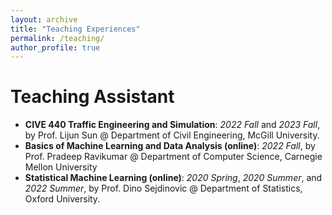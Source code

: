 ```yaml
---
layout: archive
title: "Teaching Experiences"
permalink: /teaching/
author_profile: true
---
```


Teaching Assistant
=====

* **CIVE 440 Traffic Engineering and Simulation**: *2022 Fall* and *2023 Fall*, by Prof. Lijun Sun @ Department of Civil Engineering, McGill
  University.
* **Basics of Machine Learning and Data Analysis (online)**: *2022 Fall*, by Prof. Pradeep Ravikumar @ Department of Computer Science,
  Carnegie Mellon University
* **Statistical Machine Learning (online)**: *2020 Spring*, *2020 Summer*, and *2022 Summer*, by Prof. Dino Sejdinovic @ Department of
  Statistics, Oxford University.
